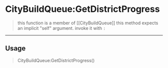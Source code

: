 # CityBuildQueue:GetDistrictProgress
> this function is a member of [[CityBuildQueue]]
> this method expects an implicit "self" argument. invoke it with `:`
-----
## Usage
> CityBuildQueue:GetDistrictProgress()
